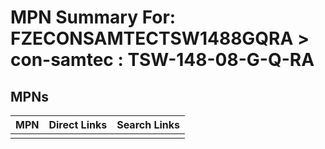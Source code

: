 



# MPN Summary For: FZECONSAMTECTSW1488GQRA > con-samtec : TSW-148-08-G-Q-RA

## MPNs
  

|MPN|Direct Links|Search Links|
| :--- | :--- | :--- |
||||
